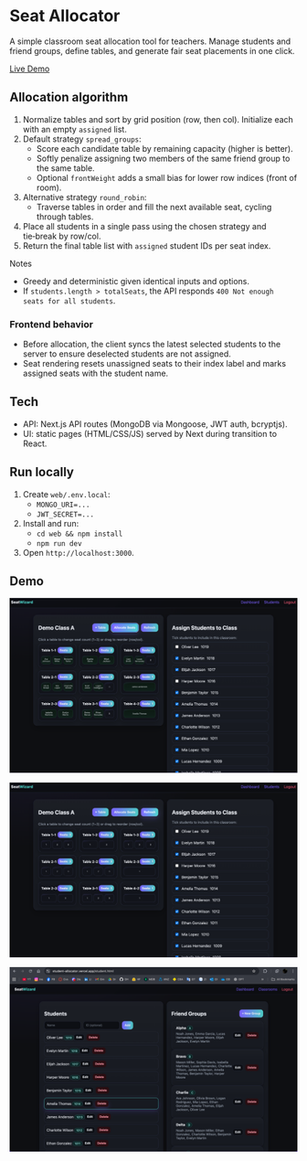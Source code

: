 # Seat Allocator

A simple classroom seat allocation tool for teachers. Manage students and friend groups, define tables, and generate fair seat placements in one click.

[Live Demo](https://student-allocator.vercel.app)


## Allocation algorithm
1. Normalize tables and sort by grid position (row, then col). Initialize each with an empty `assigned` list.
2. Default strategy `spread_groups`:
   - Score each candidate table by remaining capacity (higher is better).
   - Softly penalize assigning two members of the same friend group to the same table.
   - Optional `frontWeight` adds a small bias for lower row indices (front of room).
3. Alternative strategy `round_robin`:
   - Traverse tables in order and fill the next available seat, cycling through tables.
4. Place all students in a single pass using the chosen strategy and tie‑break by row/col.
5. Return the final table list with `assigned` student IDs per seat index.

Notes
- Greedy and deterministic given identical inputs and options.
- If `students.length > totalSeats`, the API responds `400 Not enough seats for all students`.


### Frontend behavior
- Before allocation, the client syncs the latest selected students to the server to ensure deselected students are not assigned.
- Seat rendering resets unassigned seats to their index label and marks assigned seats with the student name.

## Tech
- API: Next.js API routes (MongoDB via Mongoose, JWT auth, bcryptjs).
- UI: static pages (HTML/CSS/JS) served by Next during transition to React.

## Run locally
1. Create `web/.env.local`:
   - `MONGO_URI=...`
   - `JWT_SECRET=...`
2. Install and run:
   - `cd web && npm install`
   - `npm run dev`
3. Open `http://localhost:3000`.


## Demo

![Seat Allocation](./img/allocation.png)

![Classroom Layout](./img/classroom.png)

![Students & Groups](./img/student.png)


